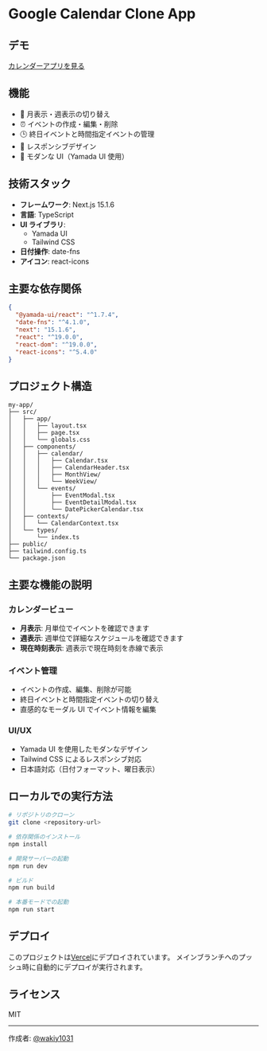 # Google Calendar Clone App

## デモ

[カレンダーアプリを見る](https://google-calendar-clone-zeta.vercel.app/)

## 機能

- 📅 月表示・週表示の切り替え
- ⏰ イベントの作成・編集・削除
- 🕒 終日イベントと時間指定イベントの管理
- 📱 レスポンシブデザイン
- 🎨 モダンな UI（Yamada UI 使用）

## 技術スタック

- **フレームワーク**: Next.js 15.1.6
- **言語**: TypeScript
- **UI ライブラリ**:
  - Yamada UI
  - Tailwind CSS
- **日付操作**: date-fns
- **アイコン**: react-icons

## 主要な依存関係

```json
{
  "@yamada-ui/react": "^1.7.4",
  "date-fns": "^4.1.0",
  "next": "15.1.6",
  "react": "^19.0.0",
  "react-dom": "^19.0.0",
  "react-icons": "^5.4.0"
}
```

## プロジェクト構造

```
my-app/
├── src/
│   ├── app/
│   │   ├── layout.tsx
│   │   ├── page.tsx
│   │   └── globals.css
│   ├── components/
│   │   ├── calendar/
│   │   │   ├── Calendar.tsx
│   │   │   ├── CalendarHeader.tsx
│   │   │   ├── MonthView/
│   │   │   └── WeekView/
│   │   └── events/
│   │       ├── EventModal.tsx
│   │       ├── EventDetailModal.tsx
│   │       └── DatePickerCalendar.tsx
│   ├── contexts/
│   │   └── CalendarContext.tsx
│   └── types/
│       └── index.ts
├── public/
├── tailwind.config.ts
└── package.json
```

## 主要な機能の説明

### カレンダービュー

- **月表示**: 月単位でイベントを確認できます
- **週表示**: 週単位で詳細なスケジュールを確認できます
- **現在時刻表示**: 週表示で現在時刻を赤線で表示

### イベント管理

- イベントの作成、編集、削除が可能
- 終日イベントと時間指定イベントの切り替え
- 直感的なモーダル UI でイベント情報を編集

### UI/UX

- Yamada UI を使用したモダンなデザイン
- Tailwind CSS によるレスポンシブ対応
- 日本語対応（日付フォーマット、曜日表示）

## ローカルでの実行方法

```bash
# リポジトリのクローン
git clone <repository-url>

# 依存関係のインストール
npm install

# 開発サーバーの起動
npm run dev

# ビルド
npm run build

# 本番モードでの起動
npm run start
```

## デプロイ

このプロジェクトは[Vercel](https://vercel.com)にデプロイされています。
メインブランチへのプッシュ時に自動的にデプロイが実行されます。

## ライセンス

MIT

---

作成者: [@wakiy1031](https://github.com/wakiy1031)
